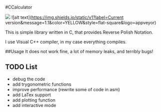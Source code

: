 #CCalculator 

![](https://img.shields.io/static/v1?label=Language&message=C&color=BLUE&style=flat-square&logo=appveyor)
![alt text](https://img.shields.io/static/v1?label=Current version&message=1.1&color=YELLOW&style=flat-square&logo=appveyor)

This is simple library written in C, that provides Reverse Polish Notation.

I use Visual C++ compiler, in my case everything compiles.

##Usage
It does not work fine, a lot of memory leaks, and terribly bugs!


## TODO List
- debug the code
- add trygonometric functions
- improve performance (rewrite some of code in asm)
- add LaTex support
- add plotting function
- add interactive mode 